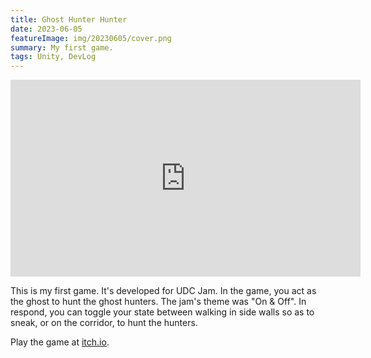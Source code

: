 ```yaml
---
title: Ghost Hunter Hunter
date: 2023-06-05
featureImage: img/20230605/cover.png
summary: My first game.
tags: Unity, DevLog
---
```


<div class="video-container">
<iframe width="560" height="315" src="https://www.youtube.com/embed/Oc6XLhKNK1I?si=tjWMifW---OIC0j0" title="YouTube video player" frameborder="0" allow="accelerometer; autoplay; clipboard-write; encrypted-media; gyroscope; picture-in-picture; web-share" referrerpolicy="strict-origin-when-cross-origin" allowfullscreen></iframe>
</div>

This is my first game. It's developed for UDC Jam.
In the game, you act as the ghost to hunt the ghost hunters.
The jam's theme was "On & Off". In respond, you can toggle your state between walking in side walls so as to sneak, or on the corridor, to hunt the hunters.

Play the game at [itch.io](https://hannnnnn1.itch.io/ghost-hunter-hunter).
